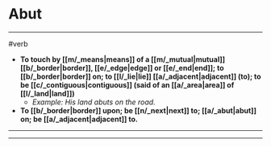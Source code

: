 # Abut
---
#verb
- **To touch by [[m/_means|means]] of a [[m/_mutual|mutual]] [[b/_border|border]], [[e/_edge|edge]] or [[e/_end|end]]; to [[b/_border|border]] on; to [[l/_lie|lie]] [[a/_adjacent|adjacent]] (to); to be [[c/_contiguous|contiguous]] (said of an [[a/_area|area]] of [[l/_land|land]])**
	- _Example: His land abuts on the road._
- **To [[b/_border|border]] upon; be [[n/_next|next]] to; [[a/_abut|abut]] on; be [[a/_adjacent|adjacent]] to.**
---
---
